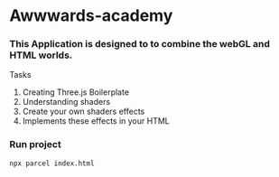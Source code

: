 # Awwwards-academy

### This Application is designed to to combine the webGL and HTML worlds.

Tasks

1. Creating Three.js Boilerplate
2. Understanding shaders
3. Create your own shaders effects
4. Implements these effects in your HTML

### Run project

```braks 
npx parcel index.html
```
